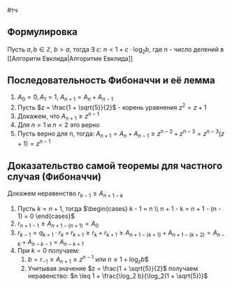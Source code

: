 #тч 
## Формулировка
Пусть $a, b \in \mathbb{Z}, \ b > a$, тогда $\exists \ c: \ n < 1 + c \cdot \log_2 b$,
где n - число делений в [[Алгоритм Евклида|Алгоритме Евклида]]
## Последовательность Фибоначчи и её лемма
1. $A_0 = 0, A_1 = 1, \ A_{n + 1} = A_n + A_{n - 1}$
2. Пусть $z = \frac{1 + \sqrt{5}}{2}$ - корень уравнения $z^2 = z + 1$
3. Докажем, что $A_{n + 1} \geq z^{n - 1}$
4. Для $n = 1$ и $n = 2$ это верно
5. Пусть верно для n, тогда:
	$A_{n + 1} = A_n + A_{n - 1} \geq z^{n - 2} + z^{n - 3} = z^{n - 3}(z + 1) = z^{n - 1}$
## Доказательство самой теоремы для частного случая (Фибоначчи)
Докажем неравенство $r_{k - 1} \geq A_{n + 1 - k}$
1. Пусть $k = n + 1$, тогда $\begin{cases} k - 1 = n \\ n + 1 - k = n + 1 - (n - 1) = 0 \end{cases}$
2. $r_{n + 1 - 1} \geq A_{n + 1 - (n + 1)} = A_0$
3. $r_{k - 1} = q_{k + 1} \cdot r_k + r_{k + 1} \geq r_k + r_{k + 1} \geq A_{n + 1 - (k + 1)} + A_{n + 1 - (k + 2)} = A_{n - k} + A_{n - k - 1} = A_{n - k + 1}$
4. При $k = 0$ получаем:
	1. $b = r_{-1} \geq A_{n + 1} \geq z^{n - 1}$ или $n \leq 1 + \log_z b$$
	2. Учитывая значение $z = \frac{1 + \sqrt{5}}{2}$ получаем неравенство:
	$n \leq 1 + \frac{\log_2 b}{\log_2(1 + \sqrt{5})}$